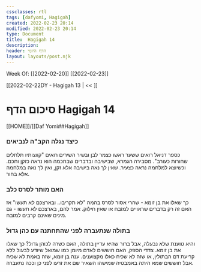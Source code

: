 ```yaml
---
cssclasses: rtl
tags: [dafyomi, Hagigah] 
created: 2022-02-23 20:14
modified: 2022-02-23 20:14
type: Document
title:  Hagigah 14
description:
header: הדף היומי 
layout: layouts/post.njk
---
```

Week Of: [[2022-02-20]]
[[2022-02-23]]

[[2022-02-22DY - Hagigah 13 | << ]] 

# סיכום הדף  Hagigah 14

[[HOME]]/[[Daf Yomi##Hagigah]]

### כיצד נגלה הקב"ה לנביאים
כספר דניאל רואים ששער ראשו כצמר לבן ובשיר השירים רואים "קווצותיו תלתלים שחורות כעורב". מסבירה הגמרא, שבישיבה ובדברים שבחכמה הוא נראה כזקן וחכם. וכשיוצא למלחמה נראה כצעיר. שאין לך נאה בישיבה אלא זקן, ואין לך נאה במלחמה אלא בחור.
### האם מותר לסרס כלב
כך שאלו את בן זומא - שהרי אסור לסרס בהמה "לא תקריבו.. ובארצכם לא תעשו" אז האם זה רק בדברים שראויים למזבח או שאין חילוק.
אמר להם, בארצכם לא תעשו - גם מינים שאינם קרבים למזבח.
### בתולה שנתעברה לפני שהתחתנה עם כהן גדול
והיא טוענת שלא נבעלה, אבל ברור שהיא עדיין בתולה, האם כשרה לכוהן גדול? כך שאלו את בן זומא. צדדי הספק, האם חוששים לאדם מיומן כמו שמואל שיודע לבעול ללא קריעת דם הבתולין, או שזה לא שכיח כאלו מקצוענים. ענה בן זומא, שזה באמת לא שכיח אבל חוששים שמא היתה באמבטיה שמישהו השאיר שם את זרעו לפני כן וככה נתעברה.